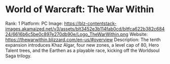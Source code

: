 # World of Warcraft: The War Within

Rank: 1
Platform: PC
Image: https://blz-contentstack-images.akamaized.net/v3/assets/blt3452e3b114fab0cd/bltfca622b382c68424/6616b6c5be0c897e270db90e/Logo_TheWarWithin.png
Website: https://thewarwithin.blizzard.com/en-us/#overview
Description: The tenth expansion introduces Khaz Algar, four new zones, a level cap of 80, Hero Talent trees, and the Earthen as a playable race, kicking off the Worldsoul Saga trilogy.
